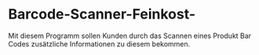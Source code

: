 # Barcode-Scanner-Feinkost-

Mit diesem Programm sollen Kunden durch das Scannen eines Produkt Bar Codes zusätzliche Informationen zu diesem bekommen.
